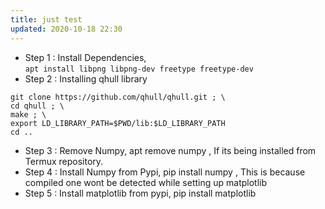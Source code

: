 ```yaml
---
title: just test
updated: 2020-10-18 22:30
---
```


- Step 1 : Install Dependencies,  
`apt install libpng libpng-dev freetype freetype-dev`
- Step 2 : Installing qhull library
```
git clone https://github.com/qhull/qhull.git ; \
cd qhull ; \
make ; \
export LD_LIBRARY_PATH=$PWD/lib:$LD_LIBRARY_PATH
cd ..
```
- Step 3 : Remove Numpy, apt remove numpy , If its being installed from Termux repository.
- Step 4 : Install Numpy from Pypi, pip install numpy , This is because compiled one wont be detected while setting up matplotlib
- Step 5 : Install matplotlib from pypi, pip install matplotlib
